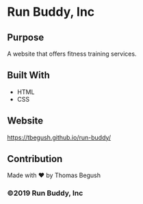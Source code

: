 # Run Buddy, Inc

## Purpose
A website that offers fitness training services. 

## Built With
* HTML
* CSS

## Website
https://tbegush.github.io/run-buddy/

## Contribution
Made with ❤️ by Thomas Begush

### ©️2019 Run Buddy, Inc 
